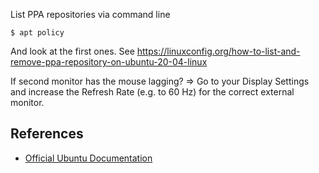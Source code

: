 List PPA repositories via command line

```
$ apt policy
```
And look at the first ones.
See https://linuxconfig.org/how-to-list-and-remove-ppa-repository-on-ubuntu-20-04-linux

If second monitor has the mouse lagging?
=> Go to your Display Settings and increase the Refresh Rate (e.g. to 60 Hz) for the correct external monitor.

## References

* [Official Ubuntu Documentation](https://help.ubuntu.com/)